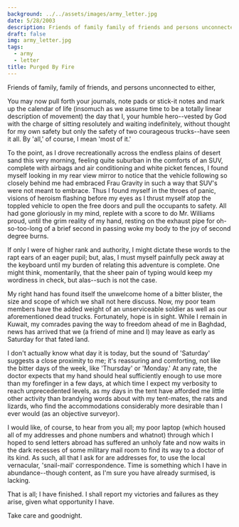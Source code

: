 ```yaml
---
background: ../../assets/images/army_letter.jpg
date: 5/28/2003
description: Friends of family family of friends and persons unconnected to either...
draft: false
img: army_letter.jpg
tags:
  - army
  - letter
title: Purged By Fire
---
```


Friends of family, family of friends, and persons unconnected to either,

You may now pull forth your journals, note pads or stick-it notes and mark up the calendar of life (insomuch as we assume time to be a totally linear description of movement) the day that I, your humble hero--vested by God with the charge of sitting resolutely and waiting indefinitely, without thought for my own safety but only the safety of two courageous trucks--have seen it all. By 'all,' of course, I mean 'most of it.'

To the point, as I drove recreationally across the endless plains of desert sand this very morning, feeling quite suburban in the comforts of an SUV, complete with airbags and air conditioning and white picket fences, I found myself looking in my rear view mirror to notice that the vehicle following so closely behind me had embraced Frau Gravity in such a way that SUV's were not meant to embrace. Thus I found myself in the throes of panic, visions of heroism flashing before my eyes as I thrust myself atop the toppled vehicle to open the free doors and pull the occupants to safety. All had gone gloriously in my mind, replete with a score to do Mr. Williams proud, until the grim reality of my hand, resting on the exhaust pipe for oh-so-too-long of a brief second in passing woke my body to the joy of second degree burns.

If only I were of higher rank and authority, I might dictate these words to the rapt ears of an eager pupil; but, alas, I must myself painfully peck away at the keyboard until my burden of relating this adventure is complete. One might think, momentarily, that the sheer pain of typing would keep my wordiness in check, but alas--such is not the case.

My right hand has found itself the unwelcome home of a bitter blister, the size and scope of which we shall not here discuss. Now, my poor team members have the added weight of an unserviceable soldier as well as our aforementioned dead trucks. Fortunately, hope is in sight. While I remain in Kuwait, my comrades paving the way to freedom ahead of me in Baghdad, news has arrived that we (a friend of mine and I) may leave as early as Saturday for that fated land.

I don't actually know what day it is today, but the sound of 'Saturday' suggests a close proximity to me; it's reassuring and comforting, not like the bitter days of the week, like 'Thursday' or 'Monday.' At any rate, the doctor expects that my hand should heal sufficiently enough to use more than my forefinger in a few days, at which time I expect my verbosity to reach unprecedented levels, as my days in the tent have afforded me little other activity than brandying words about with my tent-mates, the rats and lizards, who find the accommodations considerably more desirable than I ever would (as an objective surveyor).

I would like, of course, to hear from you all; my poor laptop (which housed all of my addresses and phone numbers and whatnot) through which I hoped to send letters abroad has suffered an unholy fate and now waits in the dark recesses of some military mail room to find its way to a doctor of its kind. As such, all that I ask for are addresses for, to use the local vernacular, 'snail-mail' correspondence. Time is something which I have in abundance--though content, as I'm sure you have already surmised, is lacking.

That is all; I have finished. I shall report my victories and failures as they arise, given what opportunity I have.

Take care and goodnight.

